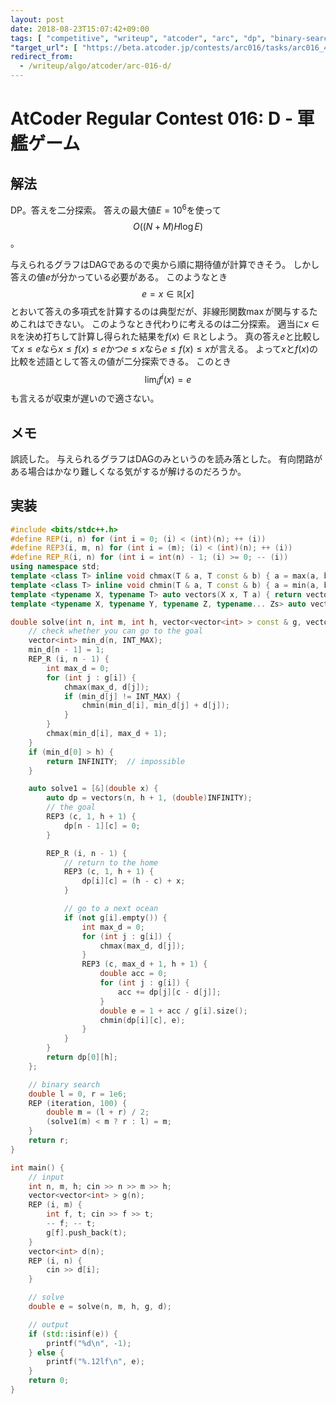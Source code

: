 ```yaml
---
layout: post
date: 2018-08-23T15:07:42+09:00
tags: [ "competitive", "writeup", "atcoder", "arc", "dp", "binary-search", "expected-value", "graph", "dag", "fixed-point" ]
"target_url": [ "https://beta.atcoder.jp/contests/arc016/tasks/arc016_4" ]
redirect_from:
  - /writeup/algo/atcoder/arc-016-d/
---
```


# AtCoder Regular Contest 016: D - 軍艦ゲーム

## 解法

DP。答えを二分探索。
答えの最大値$E = 10^6$を使って $$O((N + M) H \log E)$$。

与えられるグラフはDAGであるので奥から順に期待値が計算できそう。
しかし答えの値$e$が分かっている必要がある。
このようなとき$$e = x \in \mathbb{R}[x]$$とおいて答えの多項式を計算するのは典型だが、非線形関数$\max$が関与するためこれはできない。
このようなとき代わりに考えるのは二分探索。
適当に$x \in \mathbb{R}$を決め打ちして計算し得られた結果を$f(x) \in \mathbb{R}$としよう。
真の答え$e$と比較して$x \le e$なら$x \le f(x) \le e$かつ$e \le x$なら$e \le f(x) \le x$が言える。
よって$x$と$f(x)$の比較を述語として答えの値が二分探索できる。
このとき$$\lim_i f^i(x) = e$$も言えるが収束が遅いので適さない。

## メモ

誤読した。
与えられるグラフはDAGのみというのを読み落とした。
有向閉路がある場合はかなり難しくなる気がするが解けるのだろうか。

## 実装

``` c++
#include <bits/stdc++.h>
#define REP(i, n) for (int i = 0; (i) < (int)(n); ++ (i))
#define REP3(i, m, n) for (int i = (m); (i) < (int)(n); ++ (i))
#define REP_R(i, n) for (int i = int(n) - 1; (i) >= 0; -- (i))
using namespace std;
template <class T> inline void chmax(T & a, T const & b) { a = max(a, b); }
template <class T> inline void chmin(T & a, T const & b) { a = min(a, b); }
template <typename X, typename T> auto vectors(X x, T a) { return vector<T>(x, a); }
template <typename X, typename Y, typename Z, typename... Zs> auto vectors(X x, Y y, Z z, Zs... zs) { auto cont = vectors(y, z, zs...); return vector<decltype(cont)>(x, cont); }

double solve(int n, int m, int h, vector<vector<int> > const & g, vector<int> const & d) {
    // check whether you can go to the goal
    vector<int> min_d(n, INT_MAX);
    min_d[n - 1] = 1;
    REP_R (i, n - 1) {
        int max_d = 0;
        for (int j : g[i]) {
            chmax(max_d, d[j]);
            if (min_d[j] != INT_MAX) {
                chmin(min_d[i], min_d[j] + d[j]);
            }
        }
        chmax(min_d[i], max_d + 1);
    }
    if (min_d[0] > h) {
        return INFINITY;  // impossible
    }

    auto solve1 = [&](double x) {
        auto dp = vectors(n, h + 1, (double)INFINITY);
        // the goal
        REP3 (c, 1, h + 1) {
            dp[n - 1][c] = 0;
        }

        REP_R (i, n - 1) {
            // return to the home
            REP3 (c, 1, h + 1) {
                dp[i][c] = (h - c) + x;
            }

            // go to a next ocean
            if (not g[i].empty()) {
                int max_d = 0;
                for (int j : g[i]) {
                    chmax(max_d, d[j]);
                }
                REP3 (c, max_d + 1, h + 1) {
                    double acc = 0;
                    for (int j : g[i]) {
                        acc += dp[j][c - d[j]];
                    }
                    double e = 1 + acc / g[i].size();
                    chmin(dp[i][c], e);
                }
            }
        }
        return dp[0][h];
    };

    // binary search
    double l = 0, r = 1e6;
    REP (iteration, 100) {
        double m = (l + r) / 2;
        (solve1(m) < m ? r : l) = m;
    }
    return r;
}

int main() {
    // input
    int n, m, h; cin >> n >> m >> h;
    vector<vector<int> > g(n);
    REP (i, m) {
        int f, t; cin >> f >> t;
        -- f; -- t;
        g[f].push_back(t);
    }
    vector<int> d(n);
    REP (i, n) {
        cin >> d[i];
    }

    // solve
    double e = solve(n, m, h, g, d);

    // output
    if (std::isinf(e)) {
        printf("%d\n", -1);
    } else {
        printf("%.12lf\n", e);
    }
    return 0;
}
```
